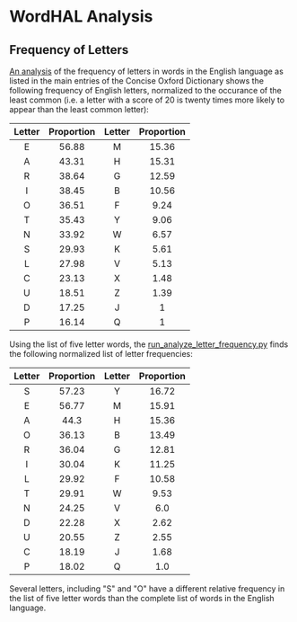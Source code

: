 # WordHAL Analysis

## Frequency of Letters

[An analysis](https://www3.nd.edu/~busiforc/handouts/cryptography/letterfrequencies.html) of the frequency of letters in words in the English language as listed in the main entries of the Concise Oxford Dictionary shows the following frequency of English letters, normalized to the occurance of the least common (i.e. a letter with a score of 20 is twenty times more likely to appear than the least common letter):

| Letter | Proportion | Letter | Proportion |
| :---: | :---: | :---: | :---: |
| E | 56.88 | M | 15.36 |
| A | 43.31 | H | 15.31 |
| R | 38.64 | G | 12.59 |
| I | 38.45 | B | 10.56 |
| O | 36.51 | F | 9.24 |
| T | 35.43 | Y | 9.06 |
| N | 33.92 | W | 6.57 |
| S | 29.93 | K | 5.61 |
| L | 27.98 | V | 5.13 |
| C | 23.13 | X | 1.48 |
| U | 18.51 | Z | 1.39 |
| D | 17.25 | J | 1 |
| P | 16.14 | Q | 1 |

Using the list of five letter words, the [run_analyze_letter_frequency.py](https://github.com/m-brandon/WordHAL/blob/main/run_analyze_letter_frequency.py) finds the following normalized list of letter frequencies:

| Letter | Proportion | Letter | Proportion |
| :---: | :---: | :---: | :---: |
| S | 57.23 | Y | 16.72 |
| E | 56.77 | M | 15.91 |
| A | 44.3 | H | 15.36 |
| O | 36.13 | B | 13.49 |
| R | 36.04 | G | 12.81 |
| I | 30.04 | K | 11.25 |
| L | 29.92 | F | 10.58 |
| T | 29.91 | W | 9.53 |
| N | 24.25 | V | 6.0 |
| D | 22.28 | X | 2.62 |
| U | 20.55 | Z | 2.55 |
| C | 18.19 | J | 1.68 |
| P | 18.02 | Q | 1.0 |

Several letters, including "S" and "O" have a different relative frequency in the list of five letter words than the complete list of words in the English language.
